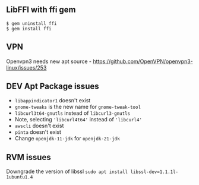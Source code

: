 ## LibFFI with ffi gem
```
$ gem uninstall ffi
$ gem install ffi
```

## VPN
Openvpn3 needs new apt source - https://github.com/OpenVPN/openvpn3-linux/issues/253

## DEV Apt Package issues

- `libappindicator1` doesn't exist
- `gnome-tweaks` is the new name for `gnome-tweak-tool`
- `libcurl3t64-gnutls` instead of `libcurl3-gnutls`
- Note, selecting `'libcurl4t64'` instead of `'libcurl4'`
- `awscli` doesn't exist
- `pinta` doesn't exist
- Change `openjdk-11-jdk` for `openjdk-21-jdk`
  
## RVM issues
Downgrade the version of libssl `sudo apt install libssl-dev=1.1.1l-1ubuntu1.4`
